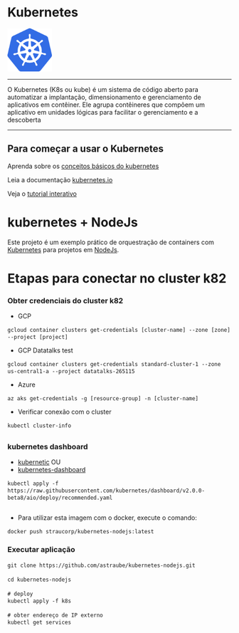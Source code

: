 # Kubernetes

<img src="https://github.com/kubernetes/kubernetes/raw/master/logo/logo.png" width="100">

----

O Kubernetes (K8s ou kube) é um sistema de código aberto para automatizar a implantação, dimensionamento e gerenciamento de aplicativos em contêiner. Ele agrupa contêineres que compõem um aplicativo em unidades lógicas para facilitar o gerenciamento e a descoberta

----

## Para começar a usar o Kubernetes

Aprenda sobre os [conceitos básicos do kubernetes](https://www.slideshare.net/AndrStraube/docker-kubernetes-devops)

Leia a documentação [kubernetes.io](kubernetes.io)

Veja o [tutorial interativo](https://kubernetes.io/docs/tutorials/kubernetes-basics/)

# kubernetes + NodeJs
Este projeto é um exemplo prático de orquestração de containers com [Kubernetes](https://kubernetes.io/) para projetos em [NodeJs](https://nodejs.org).

# Etapas para conectar no cluster k82
### Obter credenciais do cluster k82
* GCP
```
gcloud container clusters get-credentials [cluster-name] --zone [zone] --project [project]
```
* GCP Datatalks test
```
gcloud container clusters get-credentials standard-cluster-1 --zone us-central1-a --project datatalks-265115
```
* Azure
```
az aks get-credentials -g [resource-group] -n [cluster-name]
```

* Verificar conexão com o cluster
```
kubectl cluster-info
```
##

### kubernetes dashboard
* [kubernetic](https://kubernetic.com/)
OU
* [kubernetes-dashboard](https://kubernetes.io/docs/tasks/access-application-cluster/web-ui-dashboard/) 
```
kubectl apply -f https://raw.githubusercontent.com/kubernetes/dashboard/v2.0.0-beta8/aio/deploy/recommended.yaml
```

##

* Para utilizar esta imagem com o docker, execute o comando:
```
docker push straucorp/kubernetes-nodejs:latest
```

### Executar aplicação
```
git clone https://github.com/astraube/kubernetes-nodejs.git

cd kubernetes-nodejs

# deploy
kubectl apply -f k8s

# obter endereço de IP externo
kubectl get services
```

